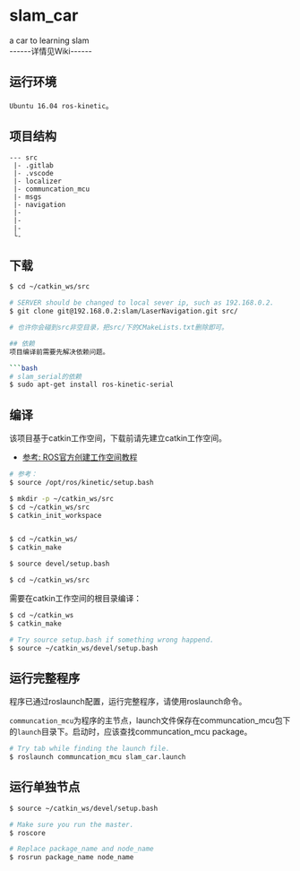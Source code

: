 # slam_car
a car to learning slam  
------详情见Wiki------

## 运行环境
`Ubuntu 16.04 ros-kinetic`。

## 项目结构

```
--- src
 |- .gitlab
 |- .vscode
 |- localizer
 |- communcation_mcu
 |- msgs
 |- navigation
 |- 
 |- 
 |- 
 └- 
```

## 下载
```bash
$ cd ~/catkin_ws/src

# SERVER should be changed to local sever ip, such as 192.168.0.2.
$ git clone git@192.168.0.2:slam/LaserNavigation.git src/

# 也许你会碰到src非空目录，把src/下的CMakeLists.txt删除即可。

## 依赖
项目编译前需要先解决依赖问题。

```bash
# slam_serial的依赖
$ sudo apt-get install ros-kinetic-serial
```




## 编译
该项目基于catkin工作空间，下载前请先建立catkin工作空间。
- [参考: ROS官方创建工作空间教程](http://wiki.ros.org/catkin/Tutorials/create_a_workspace)

```bash
# 参考：
$ source /opt/ros/kinetic/setup.bash

$ mkdir -p ~/catkin_ws/src
$ cd ~/catkin_ws/src
$ catkin_init_workspace


$ cd ~/catkin_ws/
$ catkin_make

$ source devel/setup.bash
```


```bash
$ cd ~/catkin_ws/src

```

需要在catkin工作空间的根目录编译：

```bash
$ cd ~/catkin_ws
$ catkin_make

# Try source setup.bash if something wrong happend.
$ source ~/catkin_ws/devel/setup.bash
```

## 运行完整程序
程序已通过roslaunch配置，运行完整程序，请使用roslaunch命令。

`communcation_mcu`为程序的主节点，launch文件保存在communcation_mcu包下的`launch`目录下。启动时，应该查找communcation_mcu package。
```bash
# Try tab while finding the launch file.
$ roslaunch communcation_mcu slam_car.launch
```
## 运行单独节点
```bash
$ source ~/catkin_ws/devel/setup.bash

# Make sure you run the master.
$ roscore

# Replace package_name and node_name
$ rosrun package_name node_name
```
